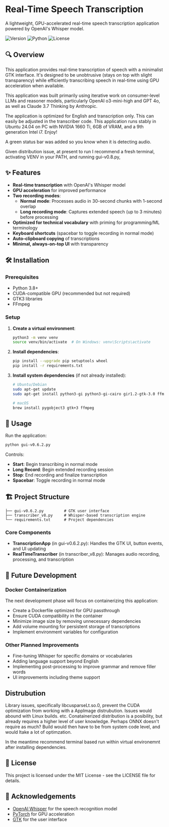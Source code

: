 # Real-Time Speech Transcription

A lightweight, GPU-accelerated real-time speech transcription application powered by OpenAI's Whisper model.

![Version](https://img.shields.io/badge/version-0.6.2-blue)
![Python](https://img.shields.io/badge/python-3.8+-green)
![License](https://img.shields.io/badge/license-MIT-orange)

## 🔍 Overview

This application provides real-time transcription of speech with a minimalist GTK interface. It's designed to be unobtrusive (stays on top with slight transparency) while efficiently transcribing speech in real-time using GPU acceleration when available.

This application was built primarily using iterative work on consumer-level LLMs and reasoner models, particularly OpenAI o3-mini-high and GPT 4o, as well as Claude 3.7 Thinking by Anthropic.

The application is optimized for English and transcription only. This can easily be adjusted in the transcriber code. This application runs stably in Ubuntu 24.04 on PC with NVIDIA 1660 Ti, 6GB of VRAM, and a 9th generation Intel i7. Enjoy!

A green status bar was added so you know when it is detecting audio.

Given distribution issue, at present to run I recommend a fresh terminal, activating VENV in your PATH, and running gui-v0.8.py,

## ✨ Features

- **Real-time transcription** with OpenAI's Whisper model
- **GPU acceleration** for improved performance
- **Two recording modes**:
  - **Normal mode**: Processes audio in 30-second chunks with 1-second overlap
  - **Long recording mode**: Captures extended speech (up to 3 minutes) before processing
- **Optimized for technical vocabulary** with priming for programming/ML terminology
- **Keyboard shortcuts** (spacebar to toggle recording in normal mode)
- **Auto-clipboard copying** of transcriptions
- **Minimal, always-on-top UI** with transparency

## 🛠️ Installation

### Prerequisites

- Python 3.8+
- CUDA-compatible GPU (recommended but not required)
- GTK3 libraries
- FFmpeg

### Setup

1. **Create a virtual environment**:
   ```bash
   python3 -m venv venv
   source venv/bin/activate  # On Windows: venv\Scripts\activate
   ```

2. **Install dependencies**:
   ```bash
   pip install --upgrade pip setuptools wheel
   pip install -r requirements.txt
   ```

3. **Install system dependencies** (if not already installed):
   ```bash
   # Ubuntu/Debian
   sudo apt-get update
   sudo apt-get install python3-gi python3-gi-cairo gir1.2-gtk-3.0 ffmpeg
   
   # macOS
   brew install pygobject3 gtk+3 ffmpeg
   ```

## 🚀 Usage

Run the application:
```bash
python gui-v0.6.2.py
```

Controls:
- **Start**: Begin transcribing in normal mode
- **Long Record**: Begin extended recording session
- **Stop**: End recording and finalize transcription
- **Spacebar**: Toggle recording in normal mode

## 🏗️ Project Structure

```
├── gui-v0.6.2.py         # GTK user interface
├── transcriber_v8.py     # Whisper-based transcription engine
└── requirements.txt      # Project dependencies
```

### Core Components

- **TranscriptionApp** (in gui-v0.6.2.py): Handles the GTK UI, button events, and UI updating
- **RealTimeTranscriber** (in transcriber_v8.py): Manages audio recording, processing, and transcription

## 🔮 Future Development

### Docker Containerization

The next development phase will focus on containerizing this application:

- Create a Dockerfile optimized for GPU passthrough
- Ensure CUDA compatibility in the container
- Minimize image size by removing unnecessary dependencies
- Add volume mounting for persistent storage of transcriptions
- Implement environment variables for configuration

### Other Planned Improvements

- Fine-tuning Whisper for specific domains or vocabularies
- Adding language support beyond English
- Implementing post-processing to improve grammar and remove filler words
- UI improvements including theme support

## Distrubution

Library issues, specifically libcusparseLt.so.0, prevent the CUDA optimization from working with a AppImage distrubution. Issues would abound with Linux builds. etc. Conatainerized distribution is a posibility, but already requires a higher level of user knowledge. Perhaps ONNX doesn't require as much? Build would then have to be from system code level, and would ltake a lot of optimzation.

In the meantime recommend terminal based run within virtual environemnt after installing dependencies.


## 📜 License

This project is licensed under the MIT License - see the LICENSE file for details.

## 🙏 Acknowledgements

- [OpenAI Whisper](https://github.com/openai/whisper) for the speech recognition model
- [PyTorch](https://pytorch.org/) for GPU acceleration
- [GTK](https://www.gtk.org/) for the user interface
